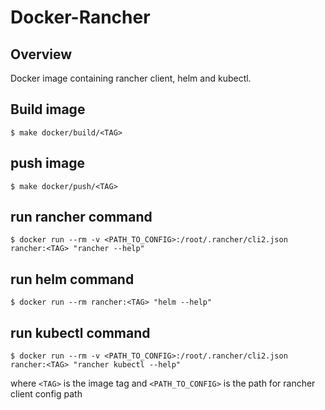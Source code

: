 # Docker-Rancher

## Overview

Docker image containing rancher client, helm and kubectl.

## Build image
```shell
$ make docker/build/<TAG>
```

## push image
```shell
$ make docker/push/<TAG>
```

## run rancher command
```shell
$ docker run --rm -v <PATH_TO_CONFIG>:/root/.rancher/cli2.json rancher:<TAG> "rancher --help"
```

## run helm command
```shell
$ docker run --rm rancher:<TAG> "helm --help"
```

## run kubectl command
```shell
$ docker run --rm -v <PATH_TO_CONFIG>:/root/.rancher/cli2.json rancher:<TAG> "rancher kubectl --help"
```

where `<TAG>` is the image tag and `<PATH_TO_CONFIG>` is the path for rancher client config path 


